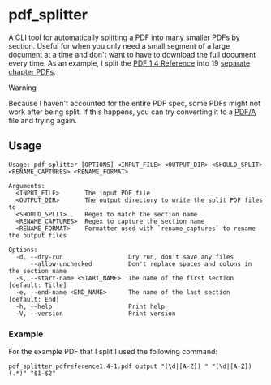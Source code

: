 # pdf_splitter

A CLI tool for automatically splitting a PDF into many smaller PDFs by section.
Useful for when you only need a small segment of a large document at a time and don't want to have to download the full document every time.
As an example, I split the [PDF 1.4 Reference](https://connorcode.com/files/Books/PDF%201.4%20Refrence/pdfreference1.4.pdf) into 19 [separate chapter PDFs](https://connorcode.com/files/Books/PDF%201.4%20Refrence).

> [!WARNING]
> Because I haven't accounted for the entire PDF spec, some PDFs might not work after being split.
> If this happens, you can try converting it to a [PDF/A](https://en.wikipedia.org/wiki/PDF/A) file and trying again.

## Usage

```
Usage: pdf_splitter [OPTIONS] <INPUT_FILE> <OUTPUT_DIR> <SHOULD_SPLIT> <RENAME_CAPTURES> <RENAME_FORMAT>

Arguments:
  <INPUT_FILE>       The input PDF file
  <OUTPUT_DIR>       The output directory to write the split PDF files to
  <SHOULD_SPLIT>     Regex to match the section name
  <RENAME_CAPTURES>  Regex to capture the section name
  <RENAME_FORMAT>    Formatter used with `rename_captures` to rename the output files

Options:
  -d, --dry-run                  Dry run, don't save any files
      --allow-unchecked          Don't replace spaces and colons in the section name
  -s, --start-name <START_NAME>  The name of the first section [default: Title]
  -e, --end-name <END_NAME>      The name of the last section [default: End]
  -h, --help                     Print help
  -V, --version                  Print version
```

### Example

For the example PDF that I split I used the following command:

`pdf_splitter pdfreference1.4-1.pdf output "(\d|[A-Z]) " "(\d|[A-Z])  (.*)" "$1-$2"`
